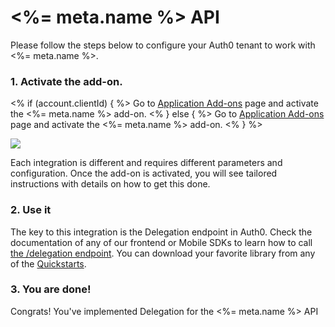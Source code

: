 # <%= meta.name %> API

Please follow the steps below to configure your Auth0 tenant to work with <%= meta.name %>.

### 1. Activate the add-on.

<% if (account.clientId) { %>
Go to <a href="${manage_url}/#/applications/${account.clientId}/addons">Application Add-ons</a> page and activate the <%= meta.name %> add-on.
<% } else { %>
Go to <a href="${manage_url}/#/applications/">Application Add-ons</a> page and activate the <%= meta.name %> add-on.
<% } %>


![](/media/articles/server-apis/addons.png)

Each integration is different and requires different parameters and configuration. Once the add-on is activated, you will see tailored instructions with details on how to get this done.

### 2. Use it

The key to this integration is the Delegation endpoint in Auth0. Check the documentation of any of our frontend or Mobile SDKs to learn how to call [the /delegation endpoint](/api/authentication#delegation). You can download your favorite library from any of the [Quickstarts](/).

### 3. You are done!

Congrats! You've implemented Delegation for the <%= meta.name %> API
